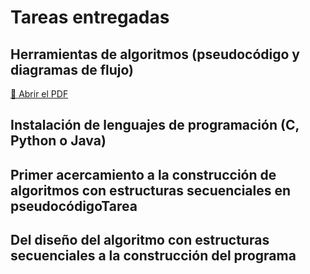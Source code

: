 # Tareas entregadas
## Herramientas de algoritmos (pseudocódigo y diagramas de flujo)
[📄 Abrir el PDF](/unidad1/tareas/HerramientasDigitales.pdf)

## Instalación de lenguajes de programación (C, Python o Java)
## Primer acercamiento a la construcción de algoritmos con estructuras secuenciales en pseudocódigoTarea
## Del diseño del algoritmo con estructuras secuenciales a la construcción del programa
